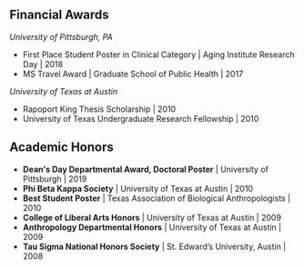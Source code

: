 ## Financial Awards

_University of Pittsburgh, PA_
- First Place Student Poster in Clinical Category | Aging Institute Research Day | 2018
- MS Travel Award | Graduate School of Public Health | 2017

_University of Texas at Austin_
- Rapoport King Thesis Scholarship	| 2010
- University of Texas Undergraduate Research Fellowship | 2010

## Academic Honors

- __Dean's Day Departmental Award, Doctoral Poster__ | University of Pittsburgh |	2019
- __Phi Beta Kappa Society__ |  University of Texas at Austin			|	2010
- __Best Student Poster__ | Texas Association of Biological Anthropologists |		2010
- __College of Liberal Arts Honors__ | University of Texas at Austin		    |	2009
- __Anthropology Departmental Honors__ | University of Texas at Austin	|		2009
- __Tau Sigma National Honors Society__ | St. Edward’s University, Austin	 |   	2008
